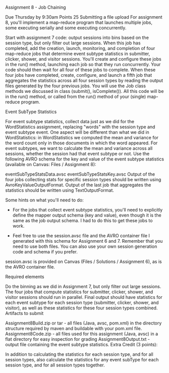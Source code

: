 Assignment 8 - Job Chaining

Due Thursday by 9:30am  Points 25  Submitting a file upload
For assignment 8, you'll implement a map-reduce program that launches multiple jobs, some executing serially and some executing concurrently.

Start with assignment 7 code: output sessions into bins based on the session type, but only filter out large sessions. When this job has completed, add the creation, launch, monitoring, and completion of four map-reduce jobs that determine event subtype statistics in submitter, clicker, shower, and visitor sessions. You'll create and configure these jobs in the run() method, launching each job so that they run concurrently. Your code should then wait for all four of these jobs to complete.  When these four jobs have completed, create, configure, and launch a fifth job that aggregates the statistics across all four session types by reading the output files generated by the four previous jobs. You will use the Job class methods we discussed in class (submit(), isComplete()). All this code will be in the run() method, or called from the run() method of your (single) map-reduce program.

Event SubType Statistics

For event subtype statistics, collect data just as we did for the WordStatistics assignment, replacing "words" with the session type and event subtype event. One aspect will be different than what we did in WordStatistics: in WordStatistics we computed the mean and variance for the word count only in those documents in which the word appeared. For event subtypes, we want to calculate the mean and variance across all sessions, whether the session had that event subtype or not.  Use the following AVRO schema for the key and value of the event subtype statistics (available on Canvas: Files / Assignment 8):

eventSubTypeStatsData.avsc
eventSubTypeStatsKey.avsc
Output of the four jobs collecting stats for specific session types should be written using AvroKeyValueOutputFormat. Output of the last job that aggregates the statistics should be written using TextOutputFormat.

Some hints on what you'll need to do:

- For the jobs that collect event subtype statistics, you'll need to explicitly define the mapper output schema (key and value), even though it is the same as the job output schema.  I had to do this to get these jobs to work.

- Feel free to use the session.avsc file and the AVRO container file I generated with this schema for Assignment 6 and 7. Remember that you need to use both files. You can also use your own session generation code and schema if you prefer.

session.avsc is provided on Canvas (Files / Solutions / Assignment 6), as is the AVRO container file.

Required elements

Do the binning as we did in Assignment 7, but only filter out large sessions.
The four jobs that compute statistics for submitter, clicker, shower, and visitor sessions should run in parallel.
Final output should have statistics for each event subtype for each session type (submitter, clicker, shower, and visitor), as well as these statistics for these four session types combined.
Artifacts to submit

Assignment8Build.zip or tar - all files (Java, avsc, pom.xml) in the directory structure required by maven and buildable with your pom.xml file.
Assignment8Code.zip - all files used for this assignment (Java, avsc) in a flat directory for easy inspection for grading
Assignment8Output.txt - output file containing the event subtype statistics.
Extra Credit (3 points):

In addition to calculating the statistics for each session type, and for all session types, also calculate the statistics for any event subType for each session type, and for all session types together.
